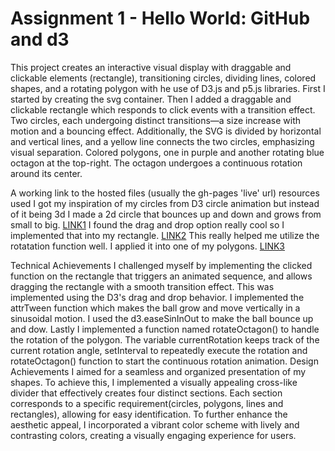 Assignment 1 - Hello World: GitHub and d3 
===
This project creates an interactive visual display with draggable and clickable elements (rectangle), transitioning circles, dividing lines, colored shapes, and a rotating polygon with he use of D3.js and p5.js libraries. First I started by creating the svg container. Then I added a draggable and clickable rectangle which responds to click events with a transition effect. Two circles, each undergoing distinct transitions—a size increase with motion and a bouncing effect. Additionally, the SVG is divided by horizontal and vertical lines, and a yellow line connects the two circles, emphasizing visual separation. Colored polygons, one in purple and another rotating blue octagon at the top-right. The octagon undergoes a continuous rotation around its center. 

A working link to the hosted files (usually the gh-pages 'live' url)
resources used 
I got my inspiration of my circles from D3 circle animation but instead of it being 3d I made a 2d circle that bounces up and down and grows from small to big.
[LINK1](https://observablehq.com/@jurestabuc/d3-circle-animation )
I found the drag and drop option really cool so I implemented that into my rectangle.
[LINK2](https://observablehq.com/d/3d3e4357b6782edb)
This really helped me utilize the rotatation function well. I applied it into one of my polygons.
[LINK3](https://p5js.org/examples/form-regular-polygon.html)


Technical Achievements
I challenged myself by implementing the clicked function on the rectangle that triggers an animated sequence, and allows dragging the rectangle with a smooth transition effect. This was implemented using the D3's drag and drop behavior.
I implemented the attrTween function which makes the ball grow and move vertically in a sinusoidal motion. I used the d3.easeSinInOut to make the ball bounce up and dow.
Lastly I implemented a function named rotateOctagon() to handle the rotation of the polygon. The variable currentRotation keeps track of the current rotation angle, setInterval to repeatedly execute the rotation and rotateOctagon() function to start the continuous rotation animation.
Design Achievements
I aimed for a seamless and organized presentation of my shapes. To achieve this, I implemented a visually appealing cross-like divider that effectively creates four distinct sections. Each section corresponds to a specific requirement(circles, polygons, lines and rectangles), allowing for easy identification. To further enhance the aesthetic appeal, I incorporated a vibrant color scheme with lively and contrasting colors, creating a visually engaging experience for users. 



